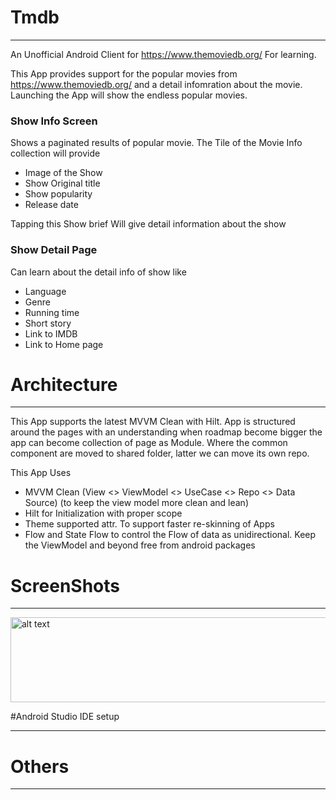 # Tmdb
***

An Unofficial Android Client for https://www.themoviedb.org/ For learning.

This App provides support for the popular movies from https://www.themoviedb.org/ and a detail infomration about the movie. Launching the 
App will show the endless popular movies.

### Show Info Screen
Shows a paginated results of popular movie. The Tile of the Movie Info collection will provide
  * Image of the Show
  * Show Original title
  * Show popularity
  * Release date

Tapping this Show brief Will give detail information about the show

### Show Detail Page
Can learn about the detail info of show like
  * Language
  * Genre
  * Running time
  * Short story
  * Link to IMDB 
  * Link to Home page

# Architecture 
***

This App supports the latest MVVM Clean with Hilt. App is structured around the pages with an understanding when roadmap become bigger the app can become collection of page as Module. Where the common component are moved to shared folder, latter we can move its own repo.

This App Uses
  * MVVM Clean (View <> ViewModel <> UseCase <> Repo <> Data Source) (to keep the view model more clean and lean)
  * Hilt for Initialization with proper scope
  * Theme supported attr. To support faster re-skinning of Apps
  * Flow and State Flow to control the Flow of data as unidirectional. Keep the ViewModel and beyond free from android packages


# ScreenShots
***

<img src="https://user-images.githubusercontent.com/8298720/226824854-aa916ef8-3783-428a-910b-a27b7cc1fc7c.png" alt="alt text" width="629" height="136">

#Android Studio IDE setup
***


# Others
***